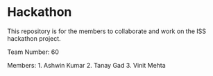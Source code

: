# Hackathon
This repository is for the members to collaborate and work on the ISS hackathon project.

Team Number: 60

Members:
    1. Ashwin Kumar
    2. Tanay Gad
    3. Vinit Mehta
